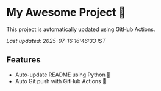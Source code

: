 # My Awesome Project 🚀

This project is automatically updated using GitHub Actions.

_Last updated: 2025-07-16 16:46:33 IST_

## Features
- Auto-update README using Python 🐍
- Auto Git push with GitHub Actions 🤖
